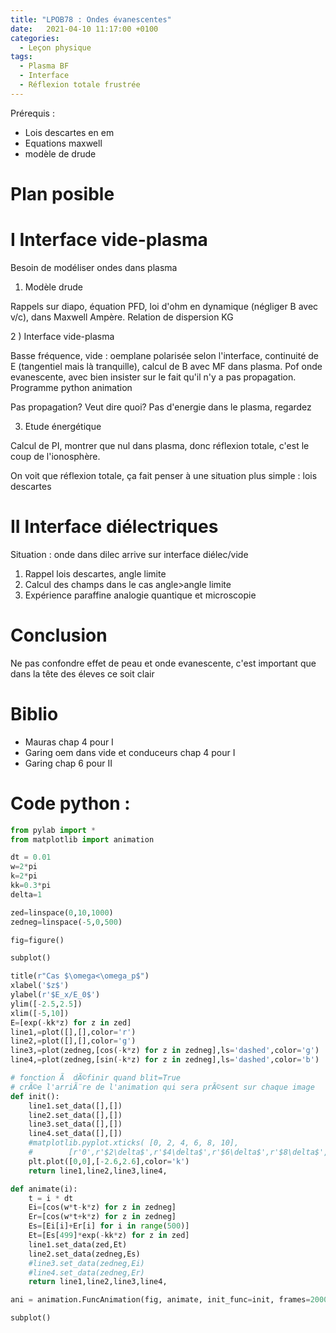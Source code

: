 ```yaml
---
title: "LPOB78 : Ondes évanescentes"
date:   2021-04-10 11:17:00 +0100
categories:
  - Leçon physique
tags:
  - Plasma BF
  - Interface
  - Réflexion totale frustrée
---
```

Prérequis : 
- Lois descartes en em
- Equations maxwell
- modèle de drude
# Plan posible

# I Interface vide-plasma
Besoin de modéliser ondes dans plasma

1) Modèle drude

Rappels sur diapo, équation PFD, loi d'ohm en dynamique (négliger B avec v/c), dans Maxwell Ampère. Relation de dispersion KG

2 ) Interface vide-plasma

Basse fréquence, vide : oemplane polarisée selon l'interface, continuité de E (tangentiel mais là tranquille), calcul de B avec MF dans plasma. 
Pof onde evanescente, avec bien insister sur le fait qu'il n'y a pas propagation. Programme python animation

Pas propagation? Veut dire quoi? Pas d'energie dans le plasma, regardez

3) Etude énergétique

Calcul de PI, montrer que nul dans plasma, donc réflexion totale, c'est le coup de l'ionosphère.

On voit que réflexion totale, ça fait penser à une situation plus simple : lois descartes

# II Interface diélectriques

Situation : onde dans dilec arrive sur interface diélec/vide

1) Rappel lois descartes, angle limite
2) Calcul des champs dans le cas angle>angle limite
3) Expérience paraffine analogie quantique et microscopie 
# Conclusion

Ne pas confondre effet de peau et onde evanescente, c'est important que dans la tête des éleves ce soit clair
# Biblio

- Mauras chap 4 pour I
- Garing oem dans vide et conduceurs chap 4 pour I
- Garing chap 6 pour II

# Code python : 
```python
from pylab import *
from matplotlib import animation

dt = 0.01
w=2*pi
k=2*pi
kk=0.3*pi
delta=1

zed=linspace(0,10,1000)
zedneg=linspace(-5,0,500)

fig=figure()

subplot()

title(r"Cas $\omega<\omega_p$")
xlabel('$z$')
ylabel(r'$E_x/E_0$')
ylim([-2.5,2.5])
xlim([-5,10])
E=[exp(-kk*z) for z in zed]
line1,=plot([],[],color='r')
line2,=plot([],[],color='g')
line3,=plot(zedneg,[cos(-k*z) for z in zedneg],ls='dashed',color='g')
line4,=plot(zedneg,[sin(-k*z) for z in zedneg],ls='dashed',color='b')

# fonction Ã  dÃ©finir quand blit=True
# crÃ©e l'arriÃ¨re de l'animation qui sera prÃ©sent sur chaque image
def init():
    line1.set_data([],[])
    line2.set_data([],[])
    line3.set_data([],[])
    line4.set_data([],[])
    #matplotlib.pyplot.xticks( [0, 2, 4, 6, 8, 10],
    #        [r'0',r'$2\delta$',r'$4\delta$',r'$6\delta$',r'$8\delta$',r'$10\delta$'])
    plt.plot([0,0],[-2.6,2.6],color='k')
    return line1,line2,line3,line4,

def animate(i):
    t = i * dt
    Ei=[cos(w*t-k*z) for z in zedneg]
    Er=[cos(w*t+k*z) for z in zedneg]
    Es=[Ei[i]+Er[i] for i in range(500)]
    Et=[Es[499]*exp(-kk*z) for z in zed]
    line1.set_data(zed,Et)
    line2.set_data(zedneg,Es)
    #line3.set_data(zedneg,Ei)
    #line4.set_data(zedneg,Er)
    return line1,line2,line3,line4,

ani = animation.FuncAnimation(fig, animate, init_func=init, frames=2000, blit=True, interval=20, repeat=False)

subplot()
```
